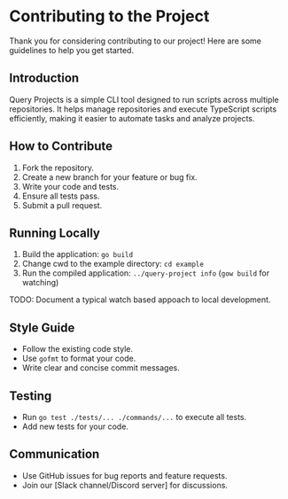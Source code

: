 # Contributing to the Project

Thank you for considering contributing to our project! Here are some guidelines to help you get started.

## Introduction

Query Projects is a simple CLI tool designed to run scripts across multiple repositories. It helps manage repositories and execute TypeScript scripts efficiently, making it easier to automate tasks and analyze projects.

## How to Contribute

1. Fork the repository.
2. Create a new branch for your feature or bug fix.
3. Write your code and tests.
4. Ensure all tests pass.
5. Submit a pull request.

## Running Locally

1. Build the application: `go build`
2. Change cwd to the example directory: `cd example`
3. Run the compiled application: `../query-project info` (`gow build` for watching)

TODO: Document a typical watch based appoach to local development.

## Style Guide

- Follow the existing code style.
- Use `gofmt` to format your code.
- Write clear and concise commit messages.

## Testing

- Run `go test ./tests/... ./commands/...` to execute all tests.
- Add new tests for your code.

## Communication

- Use GitHub issues for bug reports and feature requests.
- Join our [Slack channel/Discord server] for discussions.
